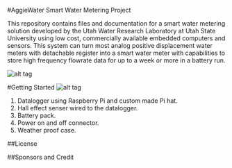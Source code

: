 #AggieWater Smart Water Metering Project

This repository contains files and documentation for a smart water metering solution developed by the Utah Water Research Laboratory at Utah State University using low cost, commercially available embedded computers and sensors. This system can turn most analog positive displacement water meters with detachable register into a smart water meter with capabilities to store high frequency flowrate data for up to a week or more in a battery run. 


![alt tag](https://github.com/UCHIC/WaterMonitor/blob/master/doc/images/AGGIEWATER_SYSTEM_CLOSEUP3.png)
   
#Getting Started
![alt tag](https://github.com/UCHIC/WaterMonitor/blob/master/doc/images/AGGIEWATER_PACK.png)
1. Datalogger using Raspberry Pi and custom made Pi hat.  
2. Hall effect senser wired to the datalogger.  
3. Battery pack.  
4. Power on and off connector.  
5. Weather proof case.


##License


##Sponsors and Credit



